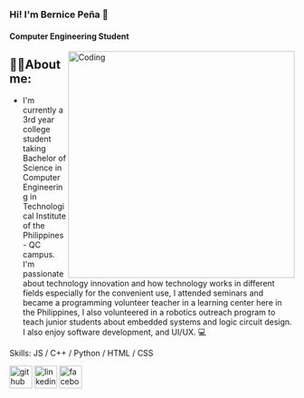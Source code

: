 ### Hi! I'm Bernice Peña 👋

#### Computer Engineering Student
<img align="right" alt="Coding" width="400" src="https://media.baamboozle.com/uploads/images/358185/1619783289_335117_url.gif">

<h2 align="left">👩‍💼About me:</h2>

- I'm currently a 3rd year college student taking Bachelor of Science in Computer Engineering in Technological Institute of the Philippines - QC campus. I'm passionate about technology innovation and how technology works in different fields especially for the convenient use, I attended seminars and became a programming volunteer teacher in a learning center here in the Philippines, I also volunteered in a robotics outreach program to teach junior students about embedded systems and logic circuit design. I also enjoy software development, and UI/UX. 💻

Skills: JS / C++ / Python / HTML / CSS

[<img src='https://cdn.jsdelivr.net/npm/simple-icons@3.0.1/icons/github.svg' alt='github' height='40'>](https://github.com/bearknees)  [<img src='https://cdn.jsdelivr.net/npm/simple-icons@3.0.1/icons/linkedin.svg' alt='linkedin' height='40'>](https://www.linkedin.com/in/https://www.linkedin.com/in/bernice-peña-1b3459246//)  [<img src='https://cdn.jsdelivr.net/npm/simple-icons@3.0.1/icons/facebook.svg' alt='facebook' height='40'>](https://www.facebook.com/https://www.facebook.com/BearKnees)
